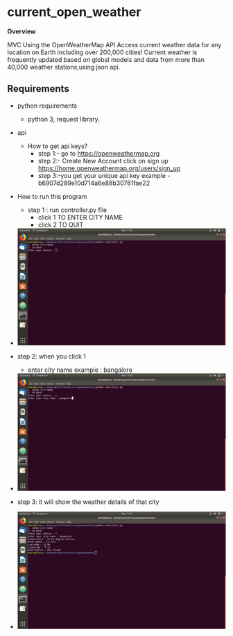 # current_open_weather

**Overview**

MVC Using the OpenWeatherMap API Access current weather data for any location on Earth including over 200,000 cities! Current weather is frequently updated based on global models and data from more than 40,000 weather stations,using json api.

## Requirements
* python requirements
    * python 3, request library.

* api
   * How to get api keys?
      * step 1:- go to https://openweathermap.org 
      * step 2:- Create New Account click on sign up https://home.openweathermap.org/users/sign_up
      * step 3:-you get your unique api key example -b6907d289e10d714a6e88b30761fae22


* How to run this program 
   * step 1 : run controller.py file 
      * click   1 TO ENTER CITY NAME 
      * click   2 TO QUIT


* <img src="screenshot/image/output1.png" alt="alt text" width="600">


* step 2: when you click 1 
  * enter city name example : bangalore
  
* <img src="screenshot/image/output2.png" alt="alt text" width="600">

* step 3: it will show the weather details of that city


* <img src="screenshot/image/output3.png" alt="alt text" width="600">
  

